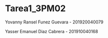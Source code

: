 # Tarea1_3PM02
Yovanny Ransel Funez Guevara - 201920040079

Yasser Emanuel Diaz Cabrera -  201910040168
